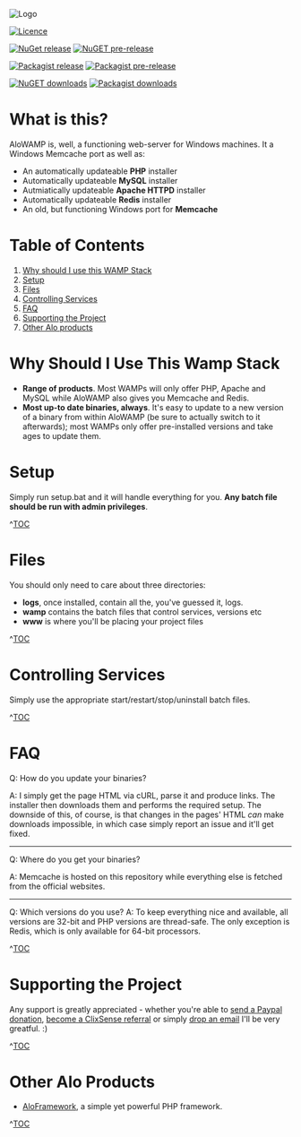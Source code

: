 ![Logo](https://cloud.githubusercontent.com/assets/4998038/7652717/3ced6726-fb07-11e4-9d2e-7201085c2831.png)

[![Licence](https://img.shields.io/github/license/alorel/aloWAMP.svg?style=plastic&label=Licence)](LICENCE)

[![NuGet release](http://img.shields.io/nuget/v/aloWAMP.svg?label=NuGet%20release&style=plastic)](https://www.nuget.org/packages/AloWAMP/) [![NuGET pre-release](http://img.shields.io/nuget/vpre/aloWAMP.svg?label=NuGet%20pre-release&color=orange&style=plastic)](https://www.nuget.org/packages/AloWAMP/) 

[![Packagist release](https://img.shields.io/packagist/v/alorel/alo-wamp.svg?style=plastic&label=Packagist%20release)](https://packagist.org/packages/alorel/alo-wamp) [![Packagist pre-release](https://img.shields.io/packagist/vpre/alorel/alo-wamp.svg?style=plastic&label=Packagist%20pre-release)](https://packagist.org/packages/alorel/alo-wamp)

[![NuGET downloads](http://img.shields.io/nuget/dt/aloWAMP.svg?label=NuGET%20downloads&style=plastic)](https://www.nuget.org/packages/AloWAMP/) [![Packagist downloads](https://img.shields.io/packagist/dt/alorel/alo-wamp.svg?style=plastic&label=Packagist%20downloads)](https://packagist.org/packages/alorel/alo-wamp) 


# What is this? #
AloWAMP is, well, a functioning web-server for Windows machines. It a Windows Memcache port as well as:

* An automatically updateable **PHP** installer
* Automatically updateable **MySQL** installer
* Autmiatically updateable **Apache HTTPD** installer
* Automatically updateable **Redis** installer
* An old, but functioning Windows port for **Memcache**

# Table of Contents #

1. [Why should I use this WAMP Stack](#why-should-i-use-this-wamp-stack)
2. [Setup](#setup)
3. [Files](#files)
4. [Controlling Services](#controlling-services)
5. [FAQ](#faq)
6. [Supporting the Project](#supporting-the-project)
7. [Other Alo products](#other-alo-products)

# Why Should I Use This Wamp Stack #

* **Range of products**. Most WAMPs will only offer PHP, Apache and MySQL while AloWAMP also gives you Memcache and Redis.
* **Most up-to date binaries, always**. It's easy to update to a new version of a binary from within AloWAMP (be sure to actually switch to it afterwards); most WAMPs only offer pre-installed versions and take ages to update them.

# Setup #
Simply run setup.bat and it will handle everything for you.  **Any batch file should be run with admin privileges**.

^[TOC](#table-of-contents)

# Files #
You should only need to care about three directories:

* **logs**, once installed, contain all the, you've guessed it, logs.
* **wamp** contains the batch files that control services, versions etc
* **www** is where you'll be placing your project files

^[TOC](#table-of-contents)

# Controlling Services #
Simply use the appropriate start/restart/stop/uninstall batch files.

^[TOC](#table-of-contents)

# FAQ #
Q: How do you update your binaries?

A: I simply get the page HTML via cURL, parse it and produce links. The installer then downloads them and performs the required setup. The downside of this, of course, is that changes in the pages' HTML *can* make downloads impossible, in which case simply report an issue and it'll get fixed.

----------

Q: Where do you get your binaries?

A: Memcache is hosted on this repository while everything else is fetched from the official websites.

----------

Q: Which versions do you use?
A: To keep everything nice and available, all versions are 32-bit and PHP versions are thread-safe. The only exception is Redis, which is only available for 64-bit processors.

^[TOC](#table-of-contents)

# Supporting the Project #
Any support is greatly appreciated - whether you're able to [send a Paypal donation](https://www.paypal.com/cgi-bin/webscr?cmd=_s-xclick&hosted_button_id=UEPH3KQJKEQDE), [become a ClixSense referral](http://www.clixsense.com/?r=4639931&c=alo-wamp&s=102) or simply [drop an email](mailto:a.molcanovas@gmail.com) I'll be very greatful. :)

^[TOC](#table-of-contents)

# Other Alo Products #

* [AloFramework](https://github.com/Alorel/alo-framework), a simple yet powerful PHP framework.

^[TOC](#table-of-contents)